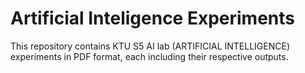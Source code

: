 #  Artificial Inteligence Experiments

This repository contains KTU S5 AI lab (ARTIFICIAL INTELLIGENCE) experiments in PDF format, each including their respective outputs.

